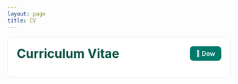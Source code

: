 ```yaml
---
layout: page
title: CV
---
```


<div class="section-box" 
     style="box-shadow:none; border:1px solid #00796b20; border-radius:10px; background:#fff; padding:20px; text-align:center;">

  <div style="display:flex; align-items:center; justify-content:space-between; gap:16px; flex-wrap:wrap; margin-bottom:16px;">
    <h1 style="margin:0; color:#004d40;">Curriculum Vitae</h1>
    <a href="CV_zahra.pdf" download 
       style="background:#00796b;color:#fff;padding:8px 14px;border-radius:8px;text-decoration:none;font-weight:600">
      📄 Dow
